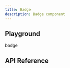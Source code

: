 ```yaml
---
title: Badge
description: Badge component
---
```


<script lang="ts">
    import {Badge} from '$lib';
    import {docBadgePropsDefs} from '$lib/components/Badge/Badge.props';
    import ApiReference from '$lib-doc/components/ApiReference.svelte';
    import Playground from '$lib-doc/components/Playground.svelte';
    import PlaygroundForm from '$lib-doc/components/PlaygroundForm.svelte';

    let props = {}
</script>

## Playground

<Playground >
<Badge {...props} slot="component">badge</Badge>
<PlaygroundForm bind:props schema={docBadgePropsDefs} slot="form" />
</Playground>

## API Reference

<ApiReference data={docBadgePropsDefs}></ApiReference>
